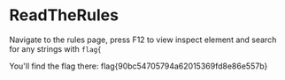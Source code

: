 # ReadTheRules

Navigate to the rules page, press F12 to view inspect element and search for any strings with `flag{`

You'll find the flag there:
flag{90bc54705794a62015369fd8e86e557b}